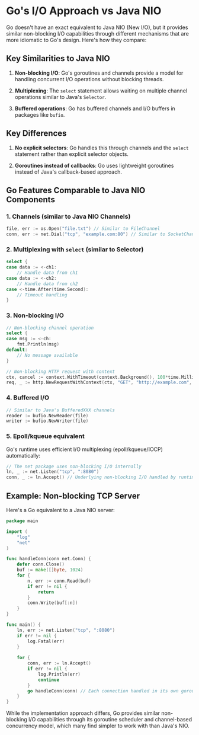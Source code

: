 # Go's I/O Approach vs Java NIO

Go doesn't have an exact equivalent to Java NIO (New I/O), but it provides similar non-blocking I/O capabilities through different mechanisms that are more idiomatic to Go's design. Here's how they compare:

## Key Similarities to Java NIO

1. **Non-blocking I/O**: Go's goroutines and channels provide a model for handling concurrent I/O operations without blocking threads.

2. **Multiplexing**: The `select` statement allows waiting on multiple channel operations similar to Java's `Selector`.

3. **Buffered operations**: Go has buffered channels and I/O buffers in packages like `bufio`.

## Key Differences

1. **No explicit selectors**: Go handles this through channels and the `select` statement rather than explicit selector objects.

2. **Goroutines instead of callbacks**: Go uses lightweight goroutines instead of Java's callback-based approach.

## Go Features Comparable to Java NIO Components

### 1. Channels (similar to Java NIO Channels)
```go
file, err := os.Open("file.txt") // Similar to FileChannel
conn, err := net.Dial("tcp", "example.com:80") // Similar to SocketChannel
```

### 2. Multiplexing with `select` (similar to Selector)
```go
select {
case data := <-ch1:
    // Handle data from ch1
case data := <-ch2:
    // Handle data from ch2
case <-time.After(time.Second):
    // Timeout handling
}
```

### 3. Non-blocking I/O
```go
// Non-blocking channel operation
select {
case msg := <-ch:
    fmt.Println(msg)
default:
    // No message available
}

// Non-blocking HTTP request with context
ctx, cancel := context.WithTimeout(context.Background(), 100*time.Millisecond)
req, _ := http.NewRequestWithContext(ctx, "GET", "http://example.com", nil)
```

### 4. Buffered I/O
```go
// Similar to Java's BufferedXXX channels
reader := bufio.NewReader(file)
writer := bufio.NewWriter(file)
```

### 5. Epoll/kqueue equivalent
Go's runtime uses efficient I/O multiplexing (epoll/kqueue/IOCP) automatically:
```go
// The net package uses non-blocking I/O internally
ln, _ := net.Listen("tcp", ":8080")
conn, _ := ln.Accept() // Underlying non-blocking I/O handled by runtime
```

## Example: Non-blocking TCP Server

Here's a Go equivalent to a Java NIO server:

```go
package main

import (
    "log"
    "net"
)

func handleConn(conn net.Conn) {
    defer conn.Close()
    buf := make([]byte, 1024)
    for {
        n, err := conn.Read(buf)
        if err != nil {
            return
        }
        conn.Write(buf[:n])
    }
}

func main() {
    ln, err := net.Listen("tcp", ":8080")
    if err != nil {
        log.Fatal(err)
    }
    
    for {
        conn, err := ln.Accept()
        if err != nil {
            log.Println(err)
            continue
        }
        go handleConn(conn) // Each connection handled in its own goroutine
    }
}
```

While the implementation approach differs, Go provides similar non-blocking I/O capabilities through its goroutine scheduler and channel-based concurrency model, which many find simpler to work with than Java's NIO.